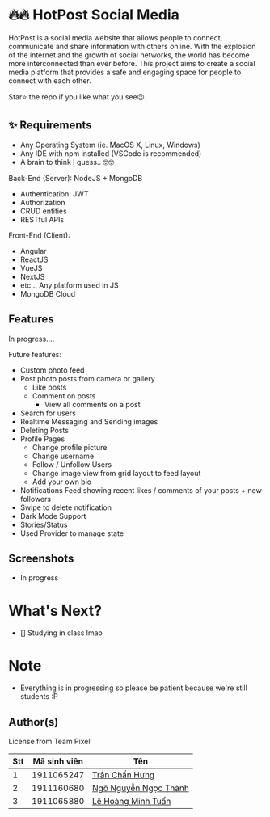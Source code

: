 # 🔥🔥 HotPost Social Media 

HotPost is a social media website that allows people to connect, communicate and share information with others online. With the explosion of the internet and the growth of social networks, the world has become more interconnected than ever before. This project aims to create a social media platform that provides a safe and engaging space for people to connect with each other.

Star⭐ the repo if you like what you see😉.

## ✨ Requirements

* Any Operating System (ie. MacOS X, Linux, Windows)
* Any IDE with npm installed (VSCode is recommended)
* A brain to think I guess.. 🤓🤓

Back-End (Server): NodeJS + MongoDB

* Authentication: JWT
* Authorization
* CRUD entities
* RESTful APIs

Front-End (Client):
* Angular
* ReactJS
* VueJS
* NextJS
* etc... Any platform used in JS 
* MongoDB Cloud

## Features
In progress.... 

Future features:

* Custom photo feed
* Post photo posts from camera or gallery
    * Like posts
    * Comment on posts
        * View all comments on a post
* Search for users
* Realtime Messaging and Sending images
* Deleting Posts
* Profile Pages
    * Change profile picture
    * Change username
    * Follow / Unfollow Users
    * Change image view from grid layout to feed layout
    * Add your own bio
* Notifications Feed showing recent likes / comments of your posts + new followers
* Swipe to delete notification
* Dark Mode Support
* Stories/Status
* Used Provider to manage state

## Screenshots

* In progress


# What's Next?
- [] Studying in class lmao

# Note
  - Everything is in progressing so please be patient because we're still students :P 

## Author(s)

License from Team Pixel 

Stt | Mã sinh viên | Tên
---- | ---- | ---
1 | 1911065247 | [Trần Chấn Hưng](https://www.facebook.com/chanhung.ninzy/)
2 | 1911160680 | [Ngô Nguyễn Ngọc Thành](https://www.facebook.com/dong.ngo.77770/)
3 | 1911065880 | [Lê Hoàng Minh Tuấn](https://www.facebook.com/cuabequyen/)

